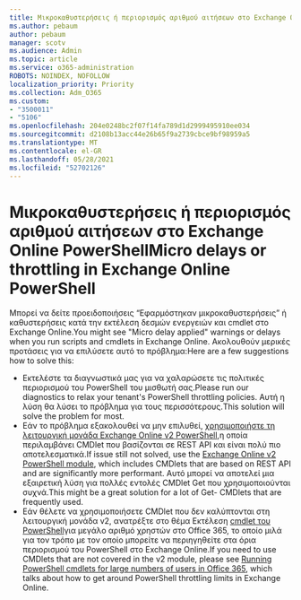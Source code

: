 ```yaml
---
title: Μικροκαθυστερήσεις ή περιορισμός αριθμού αιτήσεων στο Exchange Online PowerShell
ms.author: pebaum
author: pebaum
manager: scotv
ms.audience: Admin
ms.topic: article
ms.service: o365-administration
ROBOTS: NOINDEX, NOFOLLOW
localization_priority: Priority
ms.collection: Adm_O365
ms.custom:
- "3500011"
- "5106"
ms.openlocfilehash: 204e0248bc2f07f14fa789d1d2999495910ee034
ms.sourcegitcommit: d2108b13acc44e26b65f9a2739cbce9bf98959a5
ms.translationtype: MT
ms.contentlocale: el-GR
ms.lasthandoff: 05/28/2021
ms.locfileid: "52702126"
---
```

# <a name="micro-delays-or-throttling-in-exchange-online-powershell"></a><span data-ttu-id="c0401-102">Μικροκαθυστερήσεις ή περιορισμός αριθμού αιτήσεων στο Exchange Online PowerShell</span><span class="sxs-lookup"><span data-stu-id="c0401-102">Micro delays or throttling in Exchange Online PowerShell</span></span>

<span data-ttu-id="c0401-103">Μπορεί να δείτε προειδοποιήσεις “Εφαρμόστηκαν μικροκαθυστερήσεις” ή καθυστερήσεις κατά την εκτέλεση δεσμών ενεργειών και cmdlet στο Exchange Online.</span><span class="sxs-lookup"><span data-stu-id="c0401-103">You might see "Micro delay applied" warnings or delays when you run scripts and cmdlets in Exchange Online.</span></span> <span data-ttu-id="c0401-104">Ακολουθούν μερικές προτάσεις για να επιλύσετε αυτό το πρόβλημα:</span><span class="sxs-lookup"><span data-stu-id="c0401-104">Here are a few suggestions how to solve this:</span></span>

- <span data-ttu-id="c0401-105">Εκτελέστε τα διαγνωστικά μας για να χαλαρώσετε τις πολιτικές περιορισμού του PowerShell του μισθωτή σας.</span><span class="sxs-lookup"><span data-stu-id="c0401-105">Please run our diagnostics to relax your tenant's PowerShell throttling policies.</span></span> <span data-ttu-id="c0401-106">Αυτή η λύση θα λύσει το πρόβλημα για τους περισσότερους.</span><span class="sxs-lookup"><span data-stu-id="c0401-106">This solution will solve the problem for most.</span></span>
- <span data-ttu-id="c0401-107">Εάν το πρόβλημα εξακολουθεί να μην επιλυθεί, [χρησιμοποιήστε τη λειτουργική μονάδα Exchange Online v2 PowerShell,](/powershell/exchange/exchange-online/exchange-online-powershell-v2/exchange-online-powershell-v2?view=exchange-ps&preserve-view=true)η οποία περιλαμβάνει CMDlet που βασίζονται σε REST API και είναι πολύ πιο αποτελεσματικά.</span><span class="sxs-lookup"><span data-stu-id="c0401-107">If issue still not solved, use the [Exchange Online v2 PowerShell module](/powershell/exchange/exchange-online/exchange-online-powershell-v2/exchange-online-powershell-v2?view=exchange-ps&preserve-view=true), which includes CMDlets that are based on REST API and are significantly more performant.</span></span> <span data-ttu-id="c0401-108">Αυτό μπορεί να αποτελεί μια εξαιρετική λύση για πολλές εντολές CMDlet Get που χρησιμοποιούνται συχνά.</span><span class="sxs-lookup"><span data-stu-id="c0401-108">This might be a great solution for a lot of Get- CMDlets that are frequently used.</span></span>
- <span data-ttu-id="c0401-109">Εάν θέλετε να χρησιμοποιήσετε CMDlet που δεν καλύπτονται στη λειτουργική μονάδα v2, ανατρέξτε στο θέμα Εκτέλεση [cmdlet του PowerShell](https://techcommunity.microsoft.com/t5/exchange-team-blog/updated-running-powershell-cmdlets-for-large-numbers-of-users-in/ba-p/1000628#)για μεγάλο αριθμό χρηστών στο Office 365, το οποίο μιλά για τον τρόπο με τον οποίο μπορείτε να περιηγηθείτε στα όρια περιορισμού του PowerShell στο Exchange Online.</span><span class="sxs-lookup"><span data-stu-id="c0401-109">If you need to use CMDlets that are not covered in the v2 module, please see [Running PowerShell cmdlets for large numbers of users in Office 365](https://techcommunity.microsoft.com/t5/exchange-team-blog/updated-running-powershell-cmdlets-for-large-numbers-of-users-in/ba-p/1000628#), which talks about how to get around PowerShell throttling limits in Exchange Online.</span></span>

